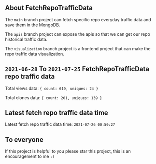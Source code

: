 ## About FetchRepoTrafficData

The `main` branch project can fetch specific repo everyday traffic data and save them in the MongoDB.

The `apis` branch project can expose the apis so that we can get our repo historical traffic data.

The `visualization` branch project is a frontend project that can make the repo traffic data visualization.

## `2021-06-28` To `2021-07-25` FetchRepoTrafficData repo traffic data

Total views data: `{ count: 619, uniques: 24 }`

Total clones data: `{ count: 201, uniques: 139 }`

## Latest fetch repo traffic data time

Latest fetch repo traffic data time: `2021-07-26 00:50:27`

## To everyone

If this project is helpful to you please star this project, this is an encouragement to me `:)`



